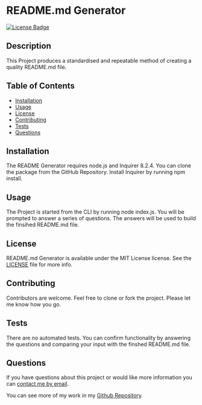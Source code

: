 # README.md Generator

[![License Badge](https://img.shields.io/badge/License-MIT-yellow.svg)](https://opensource.org/licenses/MIT)

## Description
This Project produces a standardised and repeatable method of creating a quality README.md file.

## Table of Contents
* [Installation](#installation)
* [Usage](#usage)
* [License](#license)
* [Contributing](#contributing)
* [Tests](#tests)
* [Questions](#questions)

## Installation
The README Generator requires node.js and Inquirer 8.2.4. You can clone the package from the GitHub Repository. Install Inquirer by running npm install.

## Usage
The Project is started from the CLI by running node index.js. You will be prompted to answer a series of questions. The answers will be used to build the finsihed README.md file.

## License
README.md Generator is available under the MIT License license. See the [LICENSE](https://opensource.org/licenses/MIT) file for more info.

## Contributing
Contributors are welcome. Feel free to clone or fork the project. Please let me know how you go.

## Tests
There are no automated tests. You can confirm functionality by answering the questions and comparing your input with the finshed README.md file.

## Questions
  
If you have questions about this project or would like more information you can [contact me by email](mailto:peter.medbury@dingogap.net.au).
  
You can see more of my work in my [Github Repository](https://github.com/dingogap).

